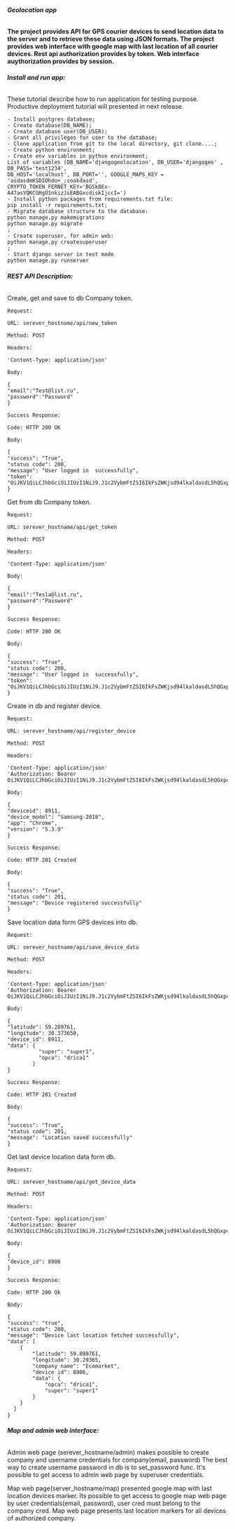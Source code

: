 ###### **Geolocation app** 

**The project provides API for GPS courier devices to send location data to the server and to retrieve these data using JSON formats.
The project provides web interface with google map with last location of all courier devices.
Rest api authorization provides by token.
Web interface auythorization provides by session.**

###### **Install and run app:**
These tutorial describe how to run application for testing purpose. 
Productive deployment tutorial will presented in next release. 

    - Install postgres database;
    - Create database(DB_NAME);
    - Create database user(DB_USER);
    - Grant all privileges for user to the database;
    - Clone application from git to the local directory, git clone....;
    - Create python environment;
    - Create env variables in python environment;
    List of variables (DB_NAME='djangogeolocation', DB_USER='djangogeo' , DB_PASS='test1234',
    DB_HOST='localhost', DB_PORT='', GOOGLE_MAPS_KEY = 'asdasdmKSDIOhdo+_;soakdasd',
    CRYPTO_TOKEN_FERNET_KEY='BGSk8Ex-A47asYQKCGHgU1nkizJsEABGxcdiskIjccI=')
    - Install python packages from requirements.txt file:
    pip install -r requirements.txt;
    - Migrate database structure to the database:
    python manage.py makemigrations
    python manage.py migrate
    ;
    - Create superuser, for admin web:
    python manage.py createsuperuser
    ;
    - Start django server in test mode
    python manage.py runserver
    
   
###### **REST API Description:**

Create, get and save to db Company token.

    Request:
    
    URL: serever_hostname/api/new_token

    Method: POST

    Headers:
    
    'Content-Type: application/json'
    
    Body:

    {
    "email":"Test@list.ru",
    "password":"Password"
    }

    Success Response:

    Code: HTTP 200 OK
    
    Body:
    
    {
    "success": "True",
    "status code": 200,
    "message": "User logged in  successfully",
    "token": "OiJKV1QiLCJhbGciOiJIUzI1NiJ9.J1c2VybmFtZSI6IkFsZWKjsd94lkaldasdL5hQGxpc3QucnUiLCJleHAiOjE2Mj"
    }
    
Get from db Company token.

    Request:
    
    URL: serever_hostname/api/get_token

    Method: POST

    Headers:
    
    'Content-Type: application/json'
    
    Body:

    {
    "email":"Tesla@list.ru",
    "password":"Password"
    }

    Success Response:

    Code: HTTP 200 OK
    
    Body:
    
    {
    "success": "True",
    "status code": 200,
    "message": "User logged in  successfully",
    "token": "OiJKV1QiLCJhbGciOiJIUzI1NiJ9.J1c2VybmFtZSI6IkFsZWKjsd94lkaldasdL5hQGxpc3QucnUiLCJleHAiOjE2Mj"
    }


Create in db and register device.

    Request:
    
    URL: serever_hostname/api/register_device

    Method: POST

    Headers:
    
    'Content-Type: application/json'
    'Authorization: Bearer OiJKV1QiLCJhbGciOiJIUzI1NiJ9.J1c2VybmFtZSI6IkFsZWKjsd94lkaldasdL5hQGxpc3QucnUiLCJleHAiOjE2Mj'
    
    Body:

    {
    "deviceid": 8911,
    "device_model": "Samsung-2018",
    "app": "Chrome",
    "version": "5.3.9"
    }

    Success Response:

    Code: HTTP 201 Created
    
    Body:
    
    {
    "success": "True",
    "status code": 201,
    "message": "Device registered successfully"
    }
    
Save location data form GPS devices into db.

    Request:
    
    URL: serever_hostname/api/save_device_data

    Method: POST

    Headers:
    
    'Content-Type: application/json'
    'Authorization: Bearer OiJKV1QiLCJhbGciOiJIUzI1NiJ9.J1c2VybmFtZSI6IkFsZWKjsd94lkaldasdL5hQGxpc3QucnUiLCJleHAiOjE2Mj'
    
    Body:

    {
    "latitude": 59.289761,
    "longitude": 30.373650,
    "device_id": 8911,
    "data": {
              "super": "super1",
              "opca": "drica1"
            }
    }

    Success Response:

    Code: HTTP 201 Created
    
    Body:
    
    {
    "success": "True",
    "status code": 201,
    "message": "Location saved successfully"
    }
    
Get last device location data form db.

    Request:
    
    URL: serever_hostname/api/get_device_data

    Method: POST

    Headers:
    
    'Content-Type: application/json'
    'Authorization: Bearer OiJKV1QiLCJhbGciOiJIUzI1NiJ9.J1c2VybmFtZSI6IkFsZWKjsd94lkaldasdL5hQGxpc3QucnUiLCJleHAiOjE2Mj'
    
    Body:

    {
    "device_id": 8906
    }

    Success Response:

    Code: HTTP 200 Ok
    
    Body:
    
    {
    "success": "true",
    "status code": 200,
    "message": "Device last location fetched successfully",
    "data": [
        {
            "latitude": 59.899761,
            "longitude": 30.29365,
            "company name": "Ecomarket",
            "device id": 8906,
            "data": {
                "opca": "drica1",
                "super": "super1"
            }
        }
      ]
    }
    
    
    
###### **Map and admin web interface:**

Admin web page (serever_hostname/admin)  makes possible to create company and username credentials for company(email, password)
The best way to create username password in db is to set_password func.
It's possible to get access to admin web page by superuser credentials.

Map web page(server_hostname/map) presented google map  with last location devices marker.
Its possible to get access to google map web page by user credentials(email, password), user cred must belong to the company cred.
Map web page presents last location markers for all devices of authorized company.

